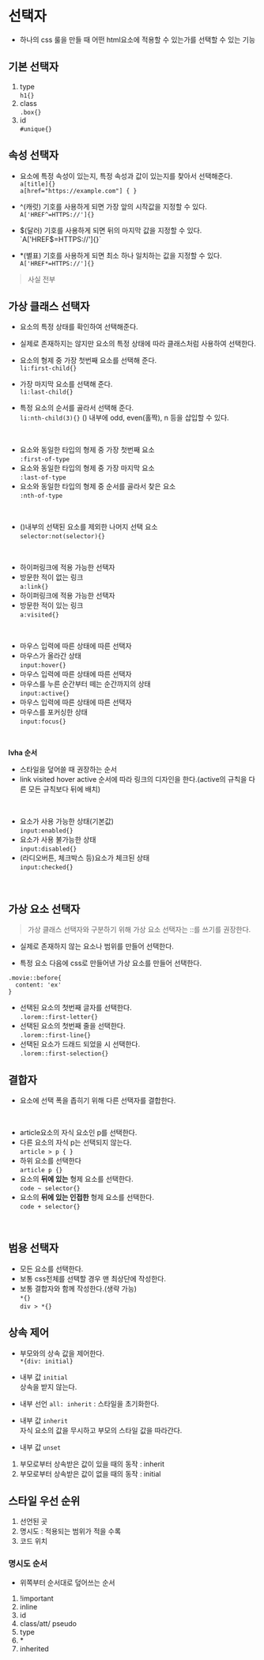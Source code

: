 # 선택자

- 하나의 css 룰을 만들 때 어떤 html요소에 적용할 수 있는가를 선택할 수 있는 기능

## 기본 선택자
1. type   
  `h1{}`
2. class   
  `.box{}`
3. id  
  `#unique{}`

## 속성 선택자
- 요소에 특정 속성이 있는지, 특정 속성과 값이 있는지를 찾아서 선택해준다.  
`a[title]{}`  
`a[href="https://example.com"] { }`  

- ^(캐럿) 기호를 사용하게 되면 가장 앞의 시작값을 지정할 수 있다.   
`A['HREF^=HTTPS://']{}`

- $(달러) 기호를 사용하게 되면 뒤의 마지막 값을 지정할 수 있다.  
`A['HREF$=HTTPS://']{}`

- *(별표) 기호를 사용하게 되면 최소 하나 일치하는 값을 지정할 수 있다.  
`A['HREF*=HTTPS://']{}`

> 사실 전부   

## 가상 클래스 선택자
- 요소의 특정 상태를 확인하여 선택해준다.
- 실제로 존재하지는 않지만 요소의 특정 상태에 따라 클래스처럼 사용하여 선택한다.


- 요소의 형제 중 가장 첫번째 요소를 선택해 준다.  
`li:first-child{}`
- 가장 마지막 요소를 선택해 준다.  
`li:last-child{}`
- 특정 요소의 순서를 골라서 선택해 준다.  
`li:nth-child(3){}`
() 내부에 odd, even(홀짝), n 등을 삽입할 수 있다.    

<br >

- 요소와 동일한 타입의 형제 중 가장 첫번째 요소  
`:first-of-type`
- 요소와 동일한 타입의 형제 중 가장 마지막 요소  
`:last-of-type`
- 요소와 동일한 타입의 형제 중 순서를 골라서 찾은 요소  
`:nth-of-type`

<br >

- ()내부의 선택된 요소를 제외한 나머지 선택 요소  
`selector:not(selector){}`

<br>

- 하이퍼링크에 적용 가능한 선택자  
- 방문한 적이 없는 링크  
`a:link{}`  
- 하이퍼링크에 적용 가능한 선택자  
- 방문한 적이 있는 링크  
`a:visited{}`

<br>

- 마우스 입력에 따른 상태에 따른 선택자  
- 마우스가 올라간 상태  
`input:hover{}`  
- 마우스 입력에 따른 상태에 따른 선택자  
- 마우스를 누른 순간부터 떼는 순간까지의 상태  
`input:active{}`  
- 마우스 입력에 따른 상태에 따른 선택자  
- 마우스를 포커싱한 상태  
`input:focus{}`  
  
<br>

**lvha 순서**
- 스타일을 덮어쓸 때 권장하는 순서
- link visited hover active 순서에 따라 링크의 디자인을 한다.(active의 규칙을 다른 모든 규칙보다 뒤에 배치) 

<br>

- 요소가 사용 가능한 상태(기본값)  
`input:enabled{}`
- 요소가 사용 불가능한 상태  
`input:disabled{}`
- (라디오버튼, 체크박스 등)요소가 체크된 상태  
`input:checked{}`

<br>

## 가상 요소 선택자
> 가상 클래스 선택자와 구분하기 위해 가상 요소 선택자는 ::를 쓰기를 권장한다.
- 실제로 존재하지 않는 요소나 범위를 만들어 선택한다.

- 특정 요소 다음에 css로 만들어낸 가상 요소를 만들어 선택한다.
```
.movie::before{
  content: 'ex'
}
```

- 선택된 요소의 첫번째 글자를 선택한다.  
`.lorem::first-letter{}`
- 선택된 요소의 첫번째 줄을 선택한다.  
`.lorem::first-line{}`
- 선택된 요소가 드래드 되었을 시 선택한다.  
`.lorem::first-selection{}`


## 결합자
- 요소에 선택 폭을 좁히기 위해 다른 선택자를 결합한다.

<br>

- article요소의 자식 요소인 p를 선택한다.  
- 다른 요소의 자식 p는 선택되지 않는다.  
`article > p { }`
- 하위 요소를 선택한다  
`article p {}`  
- 요소의 **뒤에 있는** 형제 요소를 선택한다.  
`code ~ selector{}`  
- 요소의 **뒤에 있는 인접한** 형제 요소를 선택한다.  
`code + selector{}`  

<br>

## 범용 선택자
- 모든 요소를 선택한다.  
- 보통 css전체를 선택할 경우 맨 최상단에 작성한다.  
- 보통 결합자와 함께 작성한다.(생략 가능)  
`*{}`  
`div > *{}`  

## 상속 제어
- 부모와의 상속 값을 제어한다.     
`*{div: initial}`   

- 내부 값 ``initial``   
상속을 받지 않는다.   
- 내부 선언 ``all: inherit`` : 스타일을 초기화한다.   
   
- 내부 값 ``inherit``   
자식 요소의 값을 무시하고 부모의 스타일 값을 따라간다.   

- 내부 값 ``unset``   
1. 부모로부터 상속받은 값이 있을 때의 동작 : inherit   
2. 부모로부터 상속받은 값이 없을 때의 동작 : initial   

## 스타일 우선 순위

1. 선언된 곳
2. 명시도 : 적용되는 범위가 적을 수록
3. 코드 위치


### 명시도 순서
- 위쪽부터 순서대로 덮어쓰는 순서
1. !important
2. inline
3. id
4. class/att/ pseudo
5. type
6. &#42;	
7. inherited
